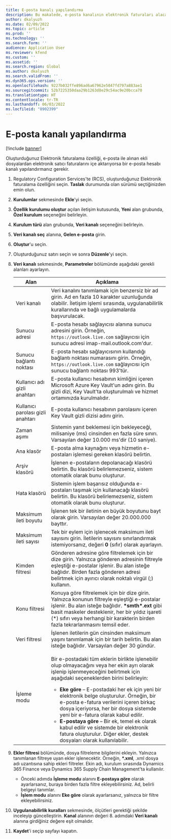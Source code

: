 ```yaml
---
title: E-posta kanalı yapılandırma
description: Bu makalede, e-posta kanalının elektronik faturaları alacak şekilde nasıl yapılandırılacağı açıklanmaktadır.
author: dkalyuzh
ms.date: 02/09/2022
ms.topic: article
ms.prod: ''
ms.technology: ''
ms.search.form: ''
audience: Application User
ms.reviewer: kfend
ms.custom: ''
ms.assetid: ''
ms.search.region: Global
ms.author: dkalyuzh
ms.search.validFrom: ''
ms.dyn365.ops.version: ''
ms.openlocfilehash: 9227b032ffe896ad6a67962e5047fd797a883ae1
ms.sourcegitcommit: 52b7225350daa29b1263d8e29c54ac9e20bcca70
ms.translationtype: HT
ms.contentlocale: tr-TR
ms.lasthandoff: 06/03/2022
ms.locfileid: "8902399"
---
```

# <a name="configure-an-email-channel"></a>E-posta kanalı yapılandırma

[!include [banner](../includes/banner.md)]

Oluşturduğunuz Elektronik faturalama özelliği, e-posta ile alınan ekli dosyalardan elektronik satıcı faturalarını içe aktarıyorsa bir e-posta hesabı kanalı yapılandırmanız gerekir.

1. Regulatory Configuration Services'te (RCS), oluşturduğunuz Elektronik faturalama özelliğini seçin. **Taslak** durumunda olan sürümü seçtiğinizden emin olun.
2. **Kurulumlar** sekmesinde **Ekle**'yi seçin.
3. **Özellik kurulumu oluştur** açılan iletişim kutusunda, **Yeni** alan grubunda, **Özel kurulum** seçeneğini belirleyin.
4. **Kurulum türü** alan grubunda, **Veri kanalı** seçeneğini belirleyin.
5. **Veri kanalı seç** alanına, **Gelen e-posta** girin.
6. **Oluştur**'u seçin.
7. Oluşturduğunuz satırı seçin ve sonra **Düzenle**'yi seçin.
8. **Veri kanalı** sekmesinde, **Parametreler** bölümünde aşağıdaki gerekli alanları ayarlayın.

    | Alan                | Açıklama |
    |----------------------|-------------|
    | Veri kanalı         | Veri kanalını tanımlamak için benzersiz bir ad girin. Ad en fazla 10 karakter uzunluğunda olabilir. İletişim işlemi sırasında, uygulanabilirlik kurallarında ve bağlı uygulamalarda başvurulacak. |
    | Sunucu adresi       | E-posta hesabı sağlayıcısı alanına sunucu adresini girin. Örneğin, `https://outlook.live.com` sağlayıcısı için sunucu adresi imap-mail.outlook.com'dur. |
    | Sunucu bağlantı noktası          | E-posta hesabı sağlayıcısının kullandığı bağlantı noktası numarasını girin. Örneğin, `https://outlook.live.com` sağlayıcısı için sunucu bağlantı noktası 993'tür. |
    | Kullanıcı adı gizli anahtarı     | E-posta kullanıcı hesabının kimliğini içeren Microsoft Azure Key Vault'un adını girin. Bu gizli dizi, Key Vault'ta oluşturulmalı ve hizmet ortamınızda kurulmalıdır. |
    | Kullanıcı parolası gizli anahtarı | E-posta kullanıcı hesabının parolasını içeren Key Vault gizli dizisi adını girin. |
    | Zaman aşımı              | Sistemin yanıt beklemesi için bekleyeceği, milisaniye (ms) cinsinden en fazla süre sınırı. Varsayılan değer 10.000 ms'dir (10 saniye). |
    | Ana klasör          | E-posta alma kaynağını veya hizmetin e-postaları işlemesi gereken klasörü belirtin. |
    | Arşiv klasörü       | İşlenen e-postaların depolanacağı klasörü belirtin. Bu klasörü belirlemezseniz, sistem otomatik olarak bunu oluşturur. |
    | Hata klasörü         | Sistemin işlem başarısız olduğunda e-postaları taşımak için kullanacağı klasörü belirtin. Bu klasörü belirlemezseniz, sistem otomatik olarak bunu oluşturur. |
    | Maksimum ileti boyutu     | İşlenen tek bir iletinin en büyük boyutunu bayt olarak girin. Varsayılan değer 20.000.000 bayttır. |
    | Maksimum ileti sayısı   | Tek bir eylem için işlenecek maksimum ileti sayısını girin. İletilerin sayısını sınırlandırmak istemiyorsanız, değeri **0** (sıfır) olarak ayarlayın. |
    | Kimden filtresi          | Gönderen adresine göre filtrelemek için bir dize girin. Yalnızca gönderen adresinin filtreyle eşleştiği e-postalar işlenir. Bu alan isteğe bağlıdır. Birden fazla gönderen adresi belirtmek için ayırıcı olarak noktalı virgül (;) kullanın. |
    | Konu filtresi       | Konuya göre filtrelemek için bir dize girin. Yalnızca konunun filtreyle eşleştiği e-postalar işlenir. Bu alan isteğe bağlıdır. **\*smth\*.ext** gibi basit maskeler desteklenir, her bir yıldız işareti (\*) sıfırı veya herhangi bir karakterin birden fazla tekrarlanmasını temsil eder. |
    | Veri filtresi          | İşlenen iletilerin gün cinsinden maksimum yaşını tanımlamak için bir tarih belirtin. Bu alan isteğe bağlıdır. Varsayılan değer 30 gündür. |
    | İşleme modu      | <p>Bir e-postadaki tüm eklerin birlikte işlenebilir olup olmayacağını veya her ekin ayrı olarak işlenip işlenmeyeceğini belirtmek için aşağıdaki seçeneklerden birini belirleyin:</p><ul><li><b>Eke göre</b> – E-postadaki her ek için yeni bir elektronik belge oluşturulur. Örneğin, bir e-posta e-fatura verilerini içeren birkaç dosya içeriyorsa, her bir dosya sistemde yeni bir e-fatura olarak kabul edilir.</li><li><b>E-postaya göre</b> – Bir ek, temel ek olarak kabul edilir ve sistemde bir elektronik fatura oluşturulur. Diğer ekler, destek dosyaları olarak kullanılabilir.</li></ul> |

9. **Ekler filtresi** bölümünde, dosya filtreleme bilgilerini ekleyin. Yalnızca tanımlanan filtreye uyan ekler işlenecektir. Örneğin, **\*.xml**, .xml dosya adı uzantısına sahip ekleri filtreler. Ekin adı, kurulum sırasında Dynamics 365 Finance veya Dynamics 365 Supply Chain Management'ta kullanılır.

    - Önceki adımda **İşleme modu** alanını **E-postaya göre** olarak ayarlarsanız, buraya birden fazla filtre ekleyebilirsiniz. Ad, belirli belgeyi tanımlar.
    - **İşlem modu** alanını **Eke göre** olarak ayarlarsanız, yalnızca bir filtre ekleyebilirsiniz.

10. **Uygulanabilirlik kuralları** sekmesinde, ölçütleri gerektiği şekilde inceleyip güncelleştirin. **Kanal** alanının değeri 8. adımdaki **Veri kanalı** alanına girdiğiniz değere eşit olmalıdır.
11. **Kaydet**'i seçip sayfayı kapatın.
